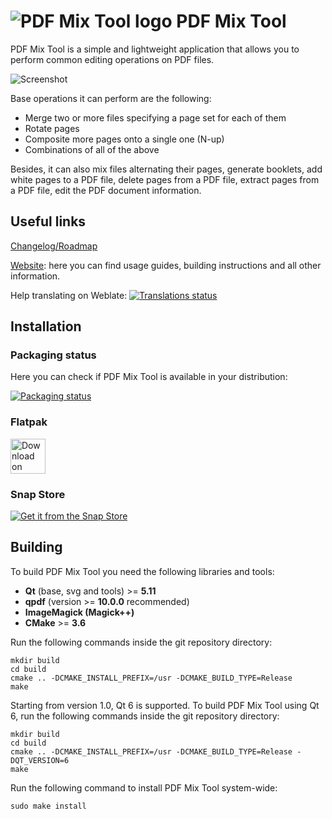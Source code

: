 # ![PDF Mix Tool logo](https://scarpetta.eu/pdfmixtool/icon.svg) PDF Mix Tool

PDF Mix Tool is a simple and lightweight application that allows you to
perform common editing operations on PDF files.

![Screenshot](https://scarpetta.eu/pdfmixtool/merge_files.png)

Base operations it can perform are the following:

- Merge two or more files specifying a page set for each of them
- Rotate pages
- Composite more pages onto a single one (N-up)
- Combinations of all of the above

Besides, it can also mix files alternating their pages, generate booklets,
add white pages to a PDF file, delete pages from a PDF file, extract pages
from a PDF file, edit the PDF document information.

## Useful links
[Changelog/Roadmap](CHANGELOG.md)

[Website](https://scarpetta.eu/pdfmixtool/): here you can find usage
guides, building instructions and all other information.

Help translating on Weblate: <a href="https://hosted.weblate.org/engage/pdf-mix-tool/?utm_source=widget">
    <img src="https://hosted.weblate.org/widgets/pdf-mix-tool/-/svg-badge.svg" alt="Translations status" />
</a>

## Installation
### Packaging status
Here you can check if PDF Mix Tool is available in your distribution:

[![Packaging status](https://repology.org/badge/vertical-allrepos/pdfmixtool.svg)](https://repology.org/project/pdfmixtool/versions)

### Flatpak
<a href='https://flathub.org/apps/details/eu.scarpetta.PDFMixTool'>
    <img height='56' alt='Download on Flathub' src='https://flathub.org/assets/badges/flathub-badge-en.png'/>
</a>

### Snap Store
<a href="https://snapcraft.io/pdfmixtool">
    <img alt="Get it from the Snap Store" src="https://snapcraft.io/static/images/badges/en/snap-store-black.svg" />
</a>

## Building
To build PDF Mix Tool you need the following libraries and tools:

- **Qt** (base, svg and tools) >= **5.11**
- **qpdf** (version >= **10.0.0** recommended)
- **ImageMagick (Magick++)**
- **CMake** >= **3.6**

Run the following commands inside the git repository directory:

```
mkdir build
cd build
cmake .. -DCMAKE_INSTALL_PREFIX=/usr -DCMAKE_BUILD_TYPE=Release
make
```

Starting from version 1.0, Qt 6 is supported. To build PDF Mix Tool using
Qt 6, run the following commands inside the git repository directory:

```
mkdir build
cd build
cmake .. -DCMAKE_INSTALL_PREFIX=/usr -DCMAKE_BUILD_TYPE=Release -DQT_VERSION=6
make
```

Run the following command to install PDF Mix Tool system-wide:

```
sudo make install
```
